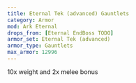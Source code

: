 ```yaml
---
title: Eternal Tek (advanced) Gauntlets
category: Armor
mod: Ark Eternal
drops_from: [Eternal EndBoss TODO]
armor_set: Eternal Tek (advanced)
armor_type: Gauntlets
max_armor: 12996
---
```


10x weight and 2x melee bonus
